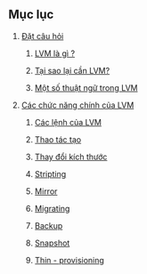 ## Mục lục

1. [Đặt câu hỏi](https://github.com/TQHuaa/InternBizflyCloud/blob/main/Linux/LVM/LVM-1.md)

	1. [LVM là gì ?](https://github.com/TQHuaa/InternBizflyCloud/blob/main/Linux/LVM/LVM-1.md#lvm-l%C3%A0-g%C3%AC-)

	2. [Tại sao lại cần LVM?](https://github.com/TQHuaa/InternBizflyCloud/blob/main/Linux/LVM/LVM-1.md#t%E1%BA%A1i-sao-l%E1%BA%A1i-c%E1%BA%A7n-lvm)

	3. [Một số thuật ngữ trong LVM](https://github.com/TQHuaa/InternBizflyCloud/blob/main/Linux/LVM/LVM-1.md#m%E1%BB%99t-s%E1%BB%91-thu%E1%BA%ADt-ng%E1%BB%AF-trong-lvm)

2. [Các chức năng chính của LVM](https://github.com/TQHuaa/InternBizflyCloud/blob/main/Linux/LVM/LVM-1.md#c%C3%A1c-ch%E1%BB%A9c-n%C4%83ng-ch%C3%ADnh-c%E1%BB%A7a-lvm)

	1. [Các lệnh của LVM](https://github.com/TQHuaa/InternBizflyCloud/blob/main/Linux/LVM/LVM-1.md#c%C3%A1c-ch%E1%BB%A9c-n%C4%83ng-ch%C3%ADnh-c%E1%BB%A7a-lvm)

	2. [Thao tác tạo](https://github.com/TQHuaa/InternBizflyCloud/blob/main/Linux/LVM/LVM-1.md#c%C3%A1c-ch%E1%BB%A9c-n%C4%83ng-ch%C3%ADnh-c%E1%BB%A7a-lvm)

	3. [Thay đổi kích thước]()

	4. [Stripting]()

	5. [Mirror]()

	6. [Migrating]()

	7. [Backup]()

	8. [Snapshot]()

	9. [Thin - provisioning]()

